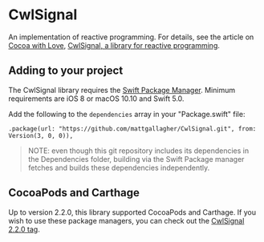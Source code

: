 # CwlSignal

An implementation of reactive programming. For details, see the article on [Cocoa with Love](https://cocoawithlove.com), [CwlSignal, a library for reactive programming](https://cocoawithlove.com/blog/cwlsignal.html).

## Adding to your project

The CwlSignal library requires the [Swift Package Manager](#swift-package-manager). Minimum requirements are iOS 8 or macOS 10.10 and Swift 5.0.

Add the following to the `dependencies` array in your "Package.swift" file:

    .package(url: "https://github.com/mattgallagher/CwlSignal.git", from: Version(3, 0, 0)),

> NOTE: even though this git repository includes its dependencies in the Dependencies folder, building via the Swift Package manager fetches and builds these dependencies independently.

## CocoaPods and Carthage

Up to version 2.2.0, this library supported CocoaPods and Carthage. If you wish to use these package managers, you can check out the [CwlSignal 2.2.0 tag](https://github.com/mattgallagher/CwlSignal/releases/tag/2.2.0).
